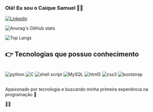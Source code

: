 ### Olá! Eu sou o Caique Samuel 🖖🏻


[![Linkedin](https://img.shields.io/badge/LinkedIn-0077B5?style=for-the-badge&logo=linkedin&logoColor=white)](www.linkedin.com/in/caiquesamuel)

![Anurag's GitHub stats](https://github-readme-stats.vercel.app/api?username=caiquesamuel&show_icons=true&theme=radical)

![Top Langs](https://github-readme-stats.vercel.app/api/top-langs/?username=caiquesamuel&hide_progress=true)

## 👉 Tecnologias que possuo conhecimento 

<div style="display: inline_block"><br/> 
    <img align="center" alt="python" src="https://img.shields.io/badge/Python-14354C?style=for-the-badge&logo=python&logoColor=white" />
    <img align="center" alt="C" src="https://img.shields.io/badge/C-00599C?style=for-the-badge&logo=c&logoColor=white" />
    <img align="center" alt="shell script" src="https://img.shields.io/badge/Shell_Script-121011?style=for-the-badge&logo=gnu-bash&logoColor=white" />
    <img align="center" alt="MySQL" src="https://img.shields.io/badge/MySQL-00000F?style=for-the-badge&logo=mysql&logoColor=white" />
    <img align="center" alt="html5" src="https://img.shields.io/badge/HTML5-E34F26?style=for-the-badge&logo=html5&logoColor=white" />
    <img align="center" alt="css3" src="https://img.shields.io/badge/CSS3-1572B6?style=for-the-badge&logo=css3&logoColor=white" />
    <img align="center" alt="bootstrap" src="https://img.shields.io/badge/Bootstrap-563D7C?style=for-the-badge&logo=bootstrap&logoColor=white" />
</div><br/>

Apaixonado por tecnologia e buscando minha primeira experiência na programação 👾


👋👋
